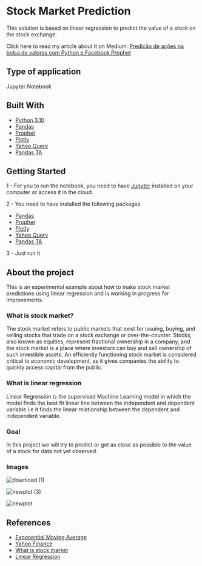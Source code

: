 # Stock Market Prediction

This solution is based on linear regression to predict the value of a stock on the stock exchange.

Click here to read my article about it on Medium: [Predição de ações na bolsa de valores com Python e Facebook Prophet](https://medium.com/@lucasdiogodasilva/predi%C3%A7%C3%A3o-de-a%C3%A7%C3%B5es-na-bolsa-de-valores-com-python-e-facebook-prophet-64c6c154b176) 

## Type of application
  Jupyter Notebook

## Built With
- [Python 3.10](https://www.python.org/)
- [Pandas](https://pandas.pydata.org/)
- [Prophet](https://facebook.github.io/prophet/)
- [Plotly](https://plotly.com/)
- [Yahoo Query](https://pypi.org/project/yahooquery/)
- [Pandas TA ](https://github.com/twopirllc/pandas-ta)

## Getting Started

1 - For you to run the notebook, you need to have [Jupyter](https://jupyter.org/) installed on your computer or access it in the cloud.

2 - You need to have installed the following packages

- [Pandas](https://pandas.pydata.org/)
- [Prophet](https://facebook.github.io/prophet/)
- [Plotly](https://plotly.com/)
- [Yahoo Query](https://pypi.org/project/yahooquery/)
- [Pandas TA ](https://github.com/twopirllc/pandas-ta)

3 - Just run It

## About the project

This is an experimental example about how to make stock market predictions using linear regression and is working in progress for improvements.

### What is stock market?

The stock market refers to public markets that exist for issuing, buying, and selling stocks that trade on a stock exchange or over-the-counter. Stocks, also known as equities, represent fractional ownership in a company, and the stock market is a place where investors can buy and sell ownership of such investible assets. An efficiently functioning stock market is considered critical to economic development, as it gives companies the ability to quickly access capital from the public.

### What is linear regression

Linear Regression is the supervised Machine Learning model in which the model finds the best fit linear line between the independent and dependent variable i.e it finds the linear relationship between the dependent and independent variable.

### Goal

In this project we will try to predict or get as close as possible to the value of a stock for data not yet observed.

### Images

![download (1)](https://user-images.githubusercontent.com/44218496/157744172-d9a3577d-6bea-4dd4-9ee3-eb262bfed182.png)

![newplot (3)](https://user-images.githubusercontent.com/44218496/157744198-1f2debbb-4ce2-487a-8758-5735766c7525.png)

![newplot](https://user-images.githubusercontent.com/44218496/157744683-ec914011-6af5-4b3c-a068-7f8d0194b7a6.png)



## References

- [Exponential Moving Average](https://www.investopedia.com/terms/e/ema.asp)
- [Yahoo Finance](https://finance.yahoo.com/)
- [What is stock market](https://corporatefinanceinstitute.com/resources/knowledge/trading-investing/stock-market/)
- [Linear Regression](https://en.wikipedia.org/wiki/Linear_regression)



